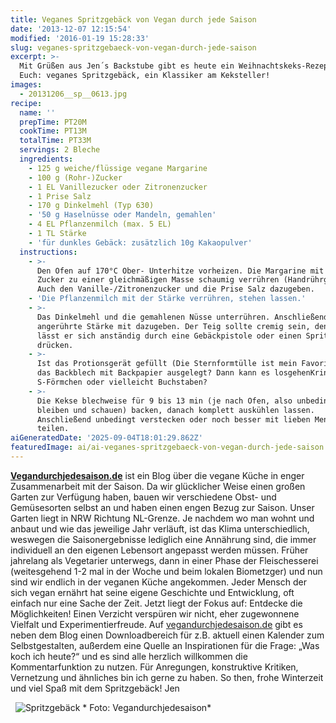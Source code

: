 ```yaml
---
title: Veganes Spritzgebäck von Vegan durch jede Saison
date: '2013-12-07 12:15:54'
modified: '2016-01-19 15:28:33'
slug: veganes-spritzgebaeck-von-vegan-durch-jede-saison
excerpt: >-
  Mit Grüßen aus Jen´s Backstube gibt es heute ein Weihnachtskeks-Rezept für
  Euch: veganes Spritzgebäck, ein Klassiker am Keksteller!
images:
  - 20131206__sp__0613.jpg
recipe:
  name: ''
  prepTime: PT20M
  cookTime: PT13M
  totalTime: PT33M
  servings: 2 Bleche
  ingredients:
    - 125 g weiche/flüssige vegane Margarine
    - 100 g (Rohr-)Zucker
    - 1 EL Vanillezucker oder Zitronenzucker
    - 1 Prise Salz
    - 170 g Dinkelmehl (Typ 630)
    - '50 g Haselnüsse oder Mandeln, gemahlen'
    - 4 EL Pflanzenmilch (max. 5 EL)
    - 1 TL Stärke
    - 'für dunkles Gebäck: zusätzlich 10g Kakaopulver'
  instructions:
    - >-
      Den Ofen auf 170°C Ober- Unterhitze vorheizen. Die Margarine mit dem
      Zucker zu einer gleichmäßigen Masse schaumig verrühren (Handrührgerät).
      Auch den Vanille-/Zitronenzucker und die Prise Salz dazugeben.
    - 'Die Pflanzenmilch mit der Stärke verrühren, stehen lassen.'
    - >-
      Das Dinkelmehl und die gemahlenen Nüsse unterrühren. Anschließend die
      angerührte Stärke mit dazugeben. Der Teig sollte cremig sein, denn nur so
      lässt er sich anständig durch eine Gebäckpistole oder einen Spritzbeutel
      drücken.
    - >-
      Ist das Protionsgerät gefüllt (Die Sternformtülle ist mein Favorit) und
      das Backblech mit Backpapier ausgelegt? Dann kann es losgehenKringel,
      S-Förmchen oder vielleicht Buchstaben?
    - >-
      Die Kekse blechweise für 9 bis 13 min (je nach Ofen, also unbedingt dabei
      bleiben und schauen) backen, danach komplett auskühlen lassen.
      Anschließend unbedingt verstecken oder noch besser mit lieben Menschen
      teilen.
aiGeneratedDate: '2025-09-04T18:01:29.862Z'
featuredImage: ai/ai-veganes-spritzgebaeck-von-vegan-durch-jede-saison.jpg
---
```


**[Vegandurchjedesaison.de](http://www.vegandurchjedesaison.de/)** ist ein Blog über die vegane Küche in enger Zusammenarbeit mit der Saison. Da wir glücklicher Weise einen großen Garten zur Verfügung haben, bauen wir verschiedene Obst- und Gemüsesorten selbst an und haben einen engen Bezug zur Saison. Unser Garten liegt in NRW Richtung NL-Grenze. Je nachdem wo man wohnt und anbaut und wie das jeweilige Jahr verläuft, ist das Klima unterschiedlich, weswegen die Saisonergebnisse lediglich eine Annährung sind, die immer individuell an den eigenen Lebensort angepasst werden müssen. Früher jahrelang als Vegetarier unterwegs, dann in einer Phase der Fleischesserei (weitesgehend 1-2 mal in der Woche und beim lokalen Biometzger) und nun sind wir endlich in der veganen Küche angekommen. Jeder Mensch der sich vegan ernährt hat seine eigene Geschichte und Entwicklung, oft einfach nur eine Sache der Zeit. Jetzt liegt der Fokus auf: Entdecke die Möglichkeiten! Einen Verzicht verspüren wir nicht, eher zugewonnene Vielfalt und Experimentierfreude. Auf [vegandurchjedesaison.de](http://vegandurchjedesaison.de/) gibt es neben dem Blog einen Downloadbereich für z.B. aktuell einen Kalender zum Selbstgestalten, außerdem eine Quelle an Inspirationen für die Frage: „Was koch ich heute?“ und es sind alle herzlich willkommen die Kommentarfunktion zu nutzen. Für Anregungen, konstruktive Kritiken, Vernetzung und ähnliches bin ich gerne zu haben. So then, frohe Winterzeit und viel Spaß mit dem Spritzgebäck! Jen [<!-- Image removed (no copyright): spritzgebäck.jpg -->](https://www.veganblatt.com/i/spritzgebäck.jpg)

  ![Spritzgebäck](https://www.veganblatt.com/i/20131206__sp__0613.jpg) \* Foto: Vegandurchjedesaison\*
